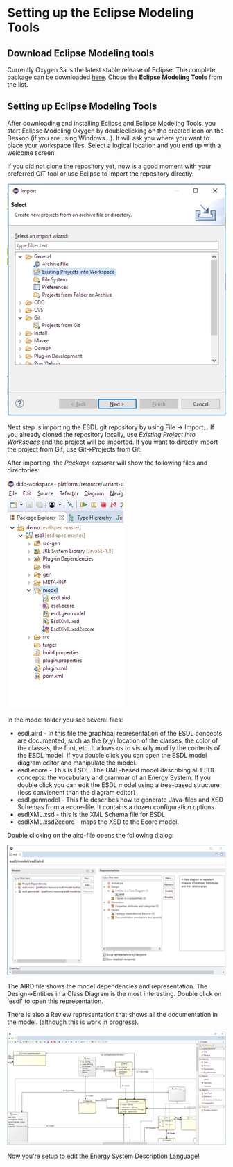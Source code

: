 # Setting up the Eclipse Modeling Tools

## Download Eclipse Modeling tools

Currently Oxygen 3a is the latest stable release of Eclipse. The complete package can be downloaded [here](https://www.eclipse.org/downloads/packages/eclipse-modeling-tools/oxygen3a). Chose the **Eclipse Modeling Tools** from the list.

## Setting up Eclipse Modeling Tools

After downloading and installing Eclipse and Eclipse Modeling Tools, you start Eclipse Modeling Oxygen by doubleclicking on the created icon on the Deskop \(if you are using Windows...\). It will ask you where you want to place your workspace files. Select a logical location and you end up with a welcome screen.

If you did not clone the repository yet, now is a good moment with your preferred GIT tool or use Eclipse to import the repository directly.

![](../../../.gitbook/assets/import.png)

Next step is importing the ESDL git repository by using File -&gt; Import... If you already cloned the repository locally, use _Existing Project into Workspace_ and the project will be imported. If you want to directly import the project from Git, use Git-&gt;Projects from Git.



After importing, the _Package explorer_ will show the following files and directories:

![](../../../.gitbook/assets/package-explorer.PNG)

In the model folder you see several files:

* esdl.aird - In this file the graphical representation of the ESDL concepts are documented, such as the \(x,y\) location of the classes, the color of the classes, the font, etc. It allows us to visually modify the contents of the ESDL model. If you double click you can open the ESDL model diagram editor and manipulate the model.
* esdl.ecore - This is ESDL. The UML-based model describing all ESDL concepts: the vocabulary and grammar of an Energy System. If you double click you can edit the ESDL model using a tree-based structure \(less convienent than the diagram editor\)
* esdl.genmodel - This file describes how to generate Java-files and XSD Schemas from a ecore-file. It contains a dozen configuration options.
* esdlXML.xsd - this is the XML Schema file for ESDL
* esdlXML.xsd2ecore - maps the XSD to the Ecore model.

Double clicking on the aird-file opens the following dialog:

![](../../../.gitbook/assets/aird.png)

The AIRD file shows the model dependencies and representation. The Design-&gt;Entities in a Class Diagram is the most interesting. Double click on 'esdl' to open this representation.

There is also a Review representation that shows all the documentation in the model. \(although this is work in progress\).

![](../../../.gitbook/assets/esdl-diagram-editor.png)

Now you're setup to edit the Energy System Description Language!

